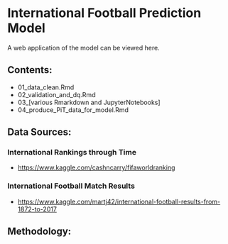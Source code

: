 # International Football Prediction Model

A web application of the model can be viewed here.

## Contents:
- 01_data_clean.Rmd
- 02_validation_and_dq.Rmd
- 03_[various Rmarkdown and JupyterNotebooks]
- 04_produce_PiT_data_for_model.Rmd

## Data Sources:

### International Rankings through Time
- https://www.kaggle.com/cashncarry/fifaworldranking

### International Football Match Results
- https://www.kaggle.com/martj42/international-football-results-from-1872-to-2017


## Methodology:
